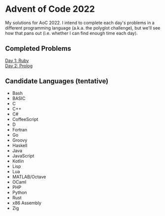 # Advent of Code 2022

My solutions for AoC 2022. I intend to complete each day's problems in a different programming language (a.k.a. the
polyglot challenge), but we'll see how that pans out (i.e. whether I can find enough time each day).

## Completed Problems

[Day 1: Ruby](./day1_ruby)  
[Day 2: Prolog](./day2_prolog)

## Candidate Languages (tentative)

- Bash
- BASIC
- C
- C++
- C#
- CoffeeScript
- D
- Fortran
- Go
- Groovy
- Haskell
- Java
- JavaScript
- Kotlin
- Lisp
- Lua
- MATLAB/Octave
- OCaml
- PHP
- Python
- Rust
- x86 Assembly
- Zig
